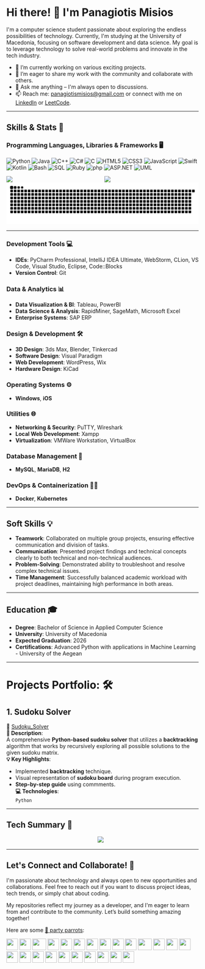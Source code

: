 # Hi there! 👋 I'm Panagiotis Misios

I'm a computer science student passionate about exploring the endless possibilities of technology. Currently, I'm studying at the University of Macedonia, focusing on software development and data science. My goal is to leverage technology to solve real-world problems and innovate in the tech industry.

- 🌱 I’m currently working on various exciting projects.
- 🔭 I’m eager to share my work with the community and collaborate with others.
- 💬 Ask me anything – I'm always open to discussions.
- 📫 Reach me: [panagiotismisios@gmail.com](mailto:panagiotismisios@gmail.com) or connect with me on [LinkedIn](https://www.linkedin.com/in/panagiotis-misios-968196344/) or [LeetCode](https://leetcode.com/u/panagiotismisios/).

---

## **Skills & Stats 🚀**

### **Programming Languages, Libraries & Frameworks 🖥️**
<p align="left">
  <img src="https://img.shields.io/badge/-Python-3776AB?logo=python&logoColor=yellow" alt="Python" />
  <img src="https://img.shields.io/badge/Java-%23ED8B00.svg?logo=openjdk&logoColor=white" alt="Java" />
  <img src="https://img.shields.io/badge/C++-F7DF1E?logo=c%2B%2B&logoColor=black" alt="C++" >
  <img src="https://custom-icon-badges.demolab.com/badge/C%23-%23239120.svg?logo=cshrp&logoColor=white" alt="C#"/>
  <img src="https://img.shields.io/badge/C-00599C?logo=c&logoColor=white" alt="C" />
  <img src="https://img.shields.io/badge/-HTML5-E34F26?logo=html5&logoColor=white" alt="HTML5" />
  <img src="https://img.shields.io/badge/-CSS3-1572B6?logo=css3&logoColor=white" alt="CSS3" />
  <img src="https://img.shields.io/badge/-JavaScript-F7DF1E?logo=javascript&logoColor=black" alt="JavaScript" />
  <img src="https://img.shields.io/badge/Swift-F54A2A?logo=swift&logoColor=white" alt="Swift" />
  <img src="https://img.shields.io/badge/Kotlin-%237F52FF.svg?logo=kotlin&logoColor=white" alt="Kotlin" />
  <img src="https://img.shields.io/badge/Bash-4EAA25?logo=gnubash&logoColor=fff" alt="Bash" />
  <img src="https://img.shields.io/badge/-SQL-4479A1?logo=mysql&logoColor=white" alt="SQL" />
  <img src="https://img.shields.io/badge/Ruby-%23CC342D.svg?&logo=ruby&logoColor=white" alt="Ruby" />
  <img src="https://img.shields.io/badge/-php-777BB4?logo=php&logoColor=white" alt="php" />
  <img src="https://img.shields.io/badge/-ASP.NET-512BD4?logo=dotnet&logoColor=white" alt="ASP.NET" />
  <img src="https://img.shields.io/badge/-UML-8CA1AF?logo=uml&logoColor=white" alt="UML" />
</p>

<div style="display: flex; flex-direction: row;">
    <img src="https://github-readme-stats.vercel.app/api?username=panagiotismisios&theme=shades-of-purple" style="width: 51%;">
    <img src="https://github-readme-stats.vercel.app/api/top-langs/?username=panagiotismisios&layout=compact&hide_border=true&&langs_count=10&show_icons=true&theme=codeSTACKr" style="width: 40%;">
</div>

<picture>
  <source media="(prefers-color-scheme: dark)" srcset="https://raw.githubusercontent.com/panagiotismisios/panagiotismisios/output/github-snake-dark.svg" />
  <source media="(prefers-color-scheme: light)" srcset="https://raw.githubusercontent.com/panagiotismisios/panagiotismisios/output/github-snake.svg" />
  <img alt="github-snake" src="https://raw.githubusercontent.com/panagiotismisios/panagiotismisios/output/github-snake.svg" />
</picture>

---

### **Development Tools 💻**
- **IDEs**: PyCharm Professional, IntelliJ IDEA Ultimate, WebStorm, CLion, VS Code, Visual Studio, Eclipse, Code::Blocks
- **Version Control**: Git

### **Data & Analytics 📊**
- **Data Visualization & BI**: Tableau, PowerBI
- **Data Science & Analysis**: RapidMiner, SageMath, Microsoft Excel
- **Enterprise Systems**: SAP ERP

### **Design & Development 🛠️**
- **3D Design**: 3ds Max, Blender, Tinkercad
- **Software Design**: Visual Paradigm
- **Web Development**: WordPress, Wix
- **Hardware Design**: KiCad

### **Operating Systems ⚙️**
- **Windows**, **iOS**

### **Utilities 🌐**
- **Networking & Security**: PuTTY, Wireshark
- **Local Web Development**: Xampp
- **Virtualization**: VMWare Workstation, VirtualBox

### **Database Management 📝**
- **MySQL**, **MariaDB**, **H2**

### **DevOps & Containerization 🧑‍💻**
- **Docker**, **Kubernetes**

---

## Soft Skills 💡

- **Teamwork**: Collaborated on multiple group projects, ensuring effective communication and division of tasks.
- **Communication**: Presented project findings and technical concepts clearly to both technical and non-technical audiences.
- **Problem-Solving**: Demonstrated ability to troubleshoot and resolve complex technical issues.
- **Time Management**: Successfully balanced academic workload with project deadlines, maintaining high performance in both areas.

---

## Education 🎓

- **Degree**: Bachelor of Science in Applied Computer Science
- **University**: University of Macedonia
- **Expected Graduation**: 2026
- **Certifications**: Advanced Python with applications in Machine Learning - University of the Aegean

---

# **Projects Portfolio: 🛠️**

## **1. Sudoku Solver**  

🔗 [Sudoku_Solver](https://github.com/panagiotismisios/Sudoku_Solver)  
**📜 Description**:  
A comprehensive **Python-based sudoku solver** that utilizes a **backtracking** algorithm that works by recursively exploring all possible solutions to the given sudoku matrix.  
**💡 Key Highlights**:  

- Implemented **backtracking** technique.  
- Visual representation of **sudoku board** during program execution.  
- **Step-by-step guide** using commments.  
**💻 Technologies**:  
  `Python`

---

## **Tech Summary 📌**

<div align="center">
  <img src="https://skillicons.dev/icons?i=py,java,cpp,cs,c,html,css,js,typescript,swift,kotlin,mysql,ruby,bash,php,net,react,nodejs,nextjs,vuejs,svelte,mongodb,vite,angular,npm,electron,babel,cmake,androidstudio,vscode,visualstudio,pycharm,idea,clion,webstorm,powershell,windows,apple,raspberrypi,arduino,anaconda,django,eclipse,figma,git,github,heroku,blender,docker,kubernetes,tailwindcss,unity,unrealengine,solidity,redis,linux,notion,wordpress,replit,ps" height="200"/>
  <img width="7" />
</div>    

---

## Let's Connect and Collaborate! 🤝

I'm passionate about technology and always open to new opportunities and collaborations. Feel free to reach out if you want to discuss project ideas, tech trends, or simply chat about coding.

My repositories reflect my journey as a developer, and I'm eager to learn from and contribute to the community. Let’s build something amazing together!

Here are some [🦜 party parrots](https://cultofthepartyparrot.com):

<div>
    <img src="https://cultofthepartyparrot.com/parrots/hd/githubparrot.gif" width="30" height="30"/>
    <img src="https://cultofthepartyparrot.com/flags/hd/indiaparrot.gif" width="30" height="30"/>
    <img src="https://cultofthepartyparrot.com/parrots/asyncparrot.gif" width="36" height="30"/>
    <img src="https://cultofthepartyparrot.com/parrots/hd/exceptionallyfastparrot.gif" width="30" height="30"/>
    <img src="https://cultofthepartyparrot.com/parrots/hd/60fpsparrot.gif" width="30" height="30"/>
    <img src="https://cultofthepartyparrot.com/parrots/hd/jumpingparrot.gif" width="30" height="30"/>
    <img src="https://cultofthepartyparrot.com/parrots/hd/opensourceparrot.gif" width="30" height="30"/>
    <img src="https://cultofthepartyparrot.com/parrots/hd/dealwithitnowparrot.gif" width="30" height="30"/>
    <img src="https://cultofthepartyparrot.com/parrots/hd/hypnoparrotlight.gif" width="30" height="30"/>
    <img src="https://cultofthepartyparrot.com/parrots/databaseparrot.gif" width="30" height="30"/>
    <img src="https://cultofthepartyparrot.com/parrots/fixparrot.gif" width="36" height="30"/>
    <img src="https://cultofthepartyparrot.com/parrots/hd/laptop_parrot.gif" width="30" height="30"/>
    <img src="https://cultofthepartyparrot.com/parrots/hd/spinningparrot.gif" width="30" height="30"/>
    <img src="https://cultofthepartyparrot.com/parrots/hd/levitationparrot.gif" width="30" height="30"/>
    <img src="https://cultofthepartyparrot.com/parrots/hd/meldparrot.gif" width="30" height="30"/>
    <img src="https://cultofthepartyparrot.com/parrots/slomoparrot.gif" width="30" height="30"/>
    <img src="https://cultofthepartyparrot.com/parrots/hd/moonwalkingparrot.gif" width="30" height="30"/>
    <img src="https://cultofthepartyparrot.com/parrots/hd/stableparrot.gif" width="30" height="30"/>
    <img src="https://cultofthepartyparrot.com/parrots/hd/scienceparrot.gif" width="30" height="30"/>
    <img src="https://cultofthepartyparrot.com/parrots/hd/pirateparrot.gif" width="30" height="30"/>
    <img src="https://cultofthepartyparrot.com/parrots/hd/footballparrot.gif" width="30" height="30"/>
    <img src="https://cultofthepartyparrot.com/parrots/hd/illuminatiparrot.gif" width="30" height="30"/>
    <img src="https://cultofthepartyparrot.com/parrots/hd/hypnoparrotdark.gif" width="30" height="30"/>
    <img src="https://cultofthepartyparrot.com/parrots/hd/mustacheparrot.gif" width="30" height="30"/>
</div>
